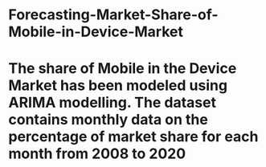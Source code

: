 # Forecasting-Market-Share-of-Mobile-in-Device-Market
# The share of Mobile in the Device Market has been modeled using ARIMA modelling. The dataset contains monthly data on the percentage of market share for each month from 2008 to 2020
